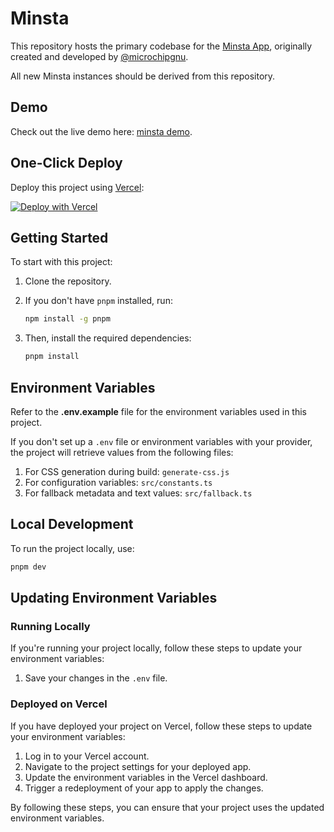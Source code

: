 # Minsta

This repository hosts the primary codebase for the [Minsta App](https://minsta.me), originally created and developed by [@microchipgnu](https://github.com/microchipgnu). 

All new Minsta instances should be derived from this repository.

## Demo

Check out the live demo here: [minsta demo](https://minsta-app.vercel.app/).

## One-Click Deploy

Deploy this project using [Vercel](https://vercel.com?utm_source=github&utm_medium=readme):

[![Deploy with Vercel](https://vercel.com/button)](https://vercel.com/new/clone?repository-url=https%3A%2F%2Fgithub.com%2FMintbase%2Fminsta)

## Getting Started

To start with this project:

1. Clone the repository.
2. If you don't have `pnpm` installed, run:

   ```bash
   npm install -g pnpm
   ```
   
3. Then, install the required dependencies:

     ```bash
     pnpm install
     ```

## Environment Variables

Refer to the **.env.example** file for the environment variables used in this project. 

If you don't set up a `.env` file or environment variables with your provider, the project will retrieve values from the following files:

1. For CSS generation during build: `generate-css.js`
2. For configuration variables: `src/constants.ts`
3. For fallback metadata and text values: `src/fallback.ts`

## Local Development

To run the project locally, use:

  ```bash
  pnpm dev
  ```

## Updating Environment Variables

### Running Locally

If you're running your project locally, follow these steps to update your environment variables:

1. Save your changes in the `.env` file.

### Deployed on Vercel

If you have deployed your project on Vercel, follow these steps to update your environment variables:

1. Log in to your Vercel account.
2. Navigate to the project settings for your deployed app.
3. Update the environment variables in the Vercel dashboard.
4. Trigger a redeployment of your app to apply the changes.

By following these steps, you can ensure that your project uses the updated environment variables.
